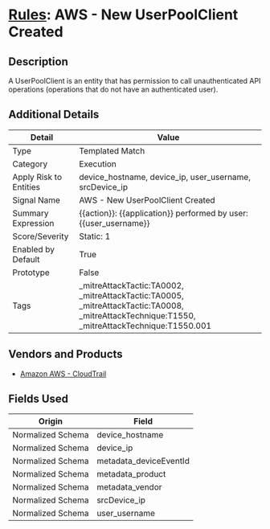 # [Rules](README.md): AWS - New UserPoolClient Created

## Description
A UserPoolClient is an entity that has permission to call unauthenticated API operations (operations that do not have an authenticated user).

## Additional Details
|Detail|Value|
|----|----|
|Type|Templated Match|
|Category|Execution|
|Apply Risk to Entities|device_hostname, device_ip, user_username, srcDevice_ip|
|Signal Name|AWS - New UserPoolClient Created|
|Summary Expression|{{action}}: {{application}} performed by user: {{user_username}}|
|Score/Severity|Static: 1|
|Enabled by Default|True|
|Prototype|False|
|Tags|_mitreAttackTactic:TA0002, _mitreAttackTactic:TA0005, _mitreAttackTactic:TA0008, _mitreAttackTechnique:T1550, _mitreAttackTechnique:T1550.001|
## Vendors and Products
- [Amazon AWS - CloudTrail](../products/033624b0-218e-4dcb-b93f-0f1fb1806c56.md)


## Fields Used

|Origin|Field|
|----|----|
|Normalized Schema|device_hostname|
|Normalized Schema|device_ip|
|Normalized Schema|metadata_deviceEventId|
|Normalized Schema|metadata_product|
|Normalized Schema|metadata_vendor|
|Normalized Schema|srcDevice_ip|
|Normalized Schema|user_username|


